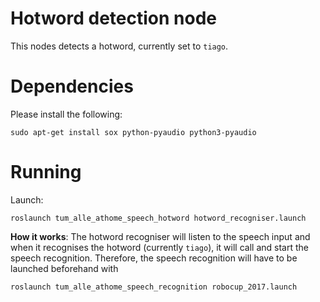 # Hotword detection node
This nodes detects a hotword, currently set to `tiago`. 

# Dependencies
Please install the following:

    sudo apt-get install sox python-pyaudio python3-pyaudio

# Running
Launch: 

    roslaunch tum_alle_athome_speech_hotword hotword_recogniser.launch

**How it works**: The hotword recogniser will listen to the speech input and when it recognises the hotword (currently `tiago`), it will call and start the speech recognition. Therefore, the speech recognition will have to be launched beforehand with

    roslaunch tum_alle_athome_speech_recognition robocup_2017.launch



